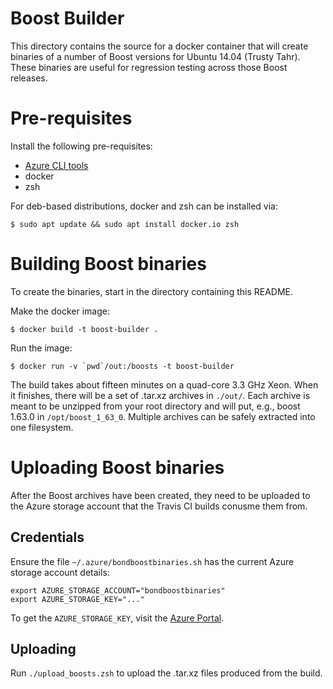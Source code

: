 # Boost Builder

This directory contains the source for a docker container that will create
binaries of a number of Boost versions for Ubuntu 14.04 (Trusty Tahr). These
binaries are useful for regression testing across those Boost releases.

# Pre-requisites

Install the following pre-requisites:

* [Azure CLI tools][azure-cli]
* docker
* zsh

For deb-based distributions, docker and zsh can be installed via:

    $ sudo apt update && sudo apt install docker.io zsh

# Building Boost binaries

To create the binaries, start in the directory containing this README.

Make the docker image:

    $ docker build -t boost-builder .

Run the image:

    $ docker run -v `pwd`/out:/boosts -t boost-builder

The build takes about fifteen minutes on a quad-core 3.3 GHz Xeon. When it
finishes, there will be a set of .tar.xz archives in `./out/`. Each archive
is meant to be unzipped from your root directory and will put, e.g., boost
1.63.0 in `/opt/boost_1_63_0`. Multiple archives can be safely extracted into
one filesystem.

# Uploading Boost binaries

After the Boost archives have been created, they need to be uploaded to the
Azure storage account that the Travis CI builds conusme them from.

## Credentials

Ensure the file `~/.azure/bondboostbinaries.sh` has the current Azure
storage account details:

    export AZURE_STORAGE_ACCOUNT="bondboostbinaries"
    export AZURE_STORAGE_KEY="..."

To get the `AZURE_STORAGE_KEY`, visit the [Azure Portal][azure-portal].

## Uploading

Run `./upload_boosts.zsh` to upload the .tar.xz files produced from the
build.

[azure-cli]: https://docs.microsoft.com/en-us/cli/azure/install-azure-cli
[azure-portal]: https://portal.azure.com/
